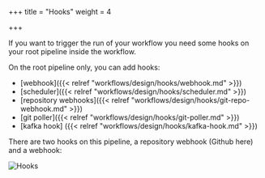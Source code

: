+++
title = "Hooks"
weight = 4

+++

If you want to trigger the run of your workflow you need some hooks on your root pipeline inside the workflow.

On the root pipeline only, you can add hooks:

* [webhook]({{< relref "workflows/design/hooks/webhook.md" >}})
* [scheduler]({{< relref "workflows/design/hooks/scheduler.md" >}})
* [repository webhooks]({{< relref "workflows/design/hooks/git-repo-webhook.md" >}})
* [git poller]({{< relref "workflows/design/hooks/git-poller.md" >}})
* [kafka hook] ({{< relref "workflows/design/hooks/kafka-hook.md" >}})

There are two hooks on this pipeline, a repository webhook (Github here) and a webhook:

![Hooks](/images/workflows.design.hooks.png)
